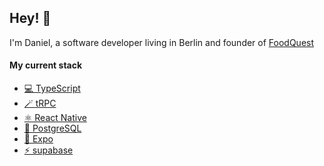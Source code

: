 ## Hey! 🦦
I'm Daniel, a software developer living in Berlin and founder of [FoodQuest](https://food.quest)<br/>

#### My current stack
- <a href="https://typescriptlang.org/" target="_blank" rel="noopener noreferrer">💻 TypeScript</a>
- <a href="https://trpc.io/" target="_blank" rel="noopener noreferrer">🪄 tRPC</a>
- <a href="https://reactnative.dev/" target="_blank" rel="noopener noreferrer">⚛️ React Native</a>
- <a href="https://postgresql.org/" target="_blank" rel="noopener noreferrer">🐘 PostgreSQL</a>
- <a href="https://expo.dev/" target="_blank" rel="noopener noreferrer">📱 Expo</a>
- <a href="https://supabase.com/" target="_blank" rel="noopener noreferrer">⚡️ supabase</a>
